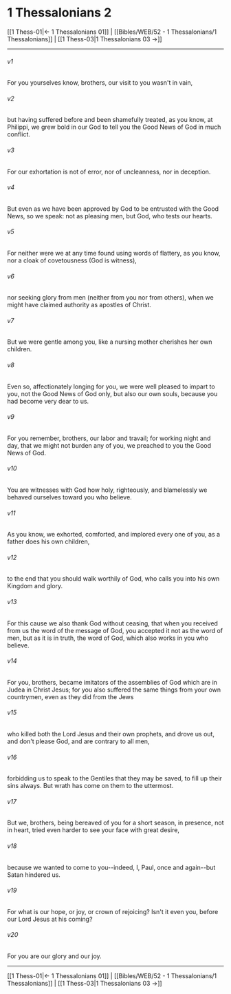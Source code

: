# 1 Thessalonians 2

[[1 Thess-01|← 1 Thessalonians 01]] | [[Bibles/WEB/52 - 1 Thessalonians/1 Thessalonians]] | [[1 Thess-03|1 Thessalonians 03 →]]
***



###### v1 
For you yourselves know, brothers, our visit to you wasn't in vain, 

###### v2 
but having suffered before and been shamefully treated, as you know, at Philippi, we grew bold in our God to tell you the Good News of God in much conflict. 

###### v3 
For our exhortation is not of error, nor of uncleanness, nor in deception. 

###### v4 
But even as we have been approved by God to be entrusted with the Good News, so we speak: not as pleasing men, but God, who tests our hearts. 

###### v5 
For neither were we at any time found using words of flattery, as you know, nor a cloak of covetousness (God is witness), 

###### v6 
nor seeking glory from men (neither from you nor from others), when we might have claimed authority as apostles of Christ. 

###### v7 
But we were gentle among you, like a nursing mother cherishes her own children. 

###### v8 
Even so, affectionately longing for you, we were well pleased to impart to you, not the Good News of God only, but also our own souls, because you had become very dear to us. 

###### v9 
For you remember, brothers, our labor and travail; for working night and day, that we might not burden any of you, we preached to you the Good News of God. 

###### v10 
You are witnesses with God how holy, righteously, and blamelessly we behaved ourselves toward you who believe. 

###### v11 
As you know, we exhorted, comforted, and implored every one of you, as a father does his own children, 

###### v12 
to the end that you should walk worthily of God, who calls you into his own Kingdom and glory. 

###### v13 
For this cause we also thank God without ceasing, that when you received from us the word of the message of God, you accepted it not as the word of men, but as it is in truth, the word of God, which also works in you who believe. 

###### v14 
For you, brothers, became imitators of the assemblies of God which are in Judea in Christ Jesus; for you also suffered the same things from your own countrymen, even as they did from the Jews 

###### v15 
who killed both the Lord Jesus and their own prophets, and drove us out, and don't please God, and are contrary to all men, 

###### v16 
forbidding us to speak to the Gentiles that they may be saved, to fill up their sins always. But wrath has come on them to the uttermost. 

###### v17 
But we, brothers, being bereaved of you for a short season, in presence, not in heart, tried even harder to see your face with great desire, 

###### v18 
because we wanted to come to you--indeed, I, Paul, once and again--but Satan hindered us. 

###### v19 
For what is our hope, or joy, or crown of rejoicing? Isn't it even you, before our Lord Jesus at his coming? 

###### v20 
For you are our glory and our joy.

***
[[1 Thess-01|← 1 Thessalonians 01]] | [[Bibles/WEB/52 - 1 Thessalonians/1 Thessalonians]] | [[1 Thess-03|1 Thessalonians 03 →]]
